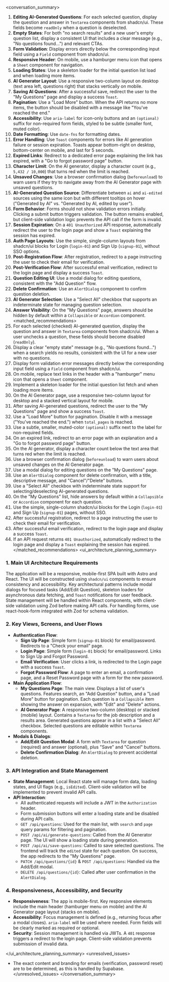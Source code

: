 <conversation_summary>
<decisions>

1.  **Editing AI-Generated Questions**: For each selected question, display the question and answer in `Textarea` components from shadcn/ui. These fields become `readOnly` when a question is deselected.
2.  **Empty States**: For both "no search results" and a new user's empty question list, display a consistent UI that includes a clear message (e.g., "No questions found...") and relevant CTAs.
3.  **Form Validation**: Display errors directly below the corresponding input field using a `Field` component from shadcn/ui.
4.  **Responsive Header**: On mobile, use a hamburger menu icon that opens a `Sheet` component for navigation.
5.  **Loading States**: Use a skeleton loader for the initial question list load and when loading more items.
6.  **AI Generator Layout**: Use a responsive two-column layout on desktop (text area left, questions right) that stacks vertically on mobile.
7.  **Saving AI Questions**: After a successful save, redirect the user to the "My Questions" page and display a success `Toast`.
8.  **Pagination**: Use a "Load More" button. When the API returns no more items, the button should be disabled with a message like "You've reached the end."
9.  **Accessibility**: Use `aria-label` for icon-only buttons and an `(optional)` suffix for non-required form fields, styled to be subtle (smaller font, muted color).
10. **Date Formatting**: Use `date-fns` for formatting dates.
11. **Error Handling**: Use `Toast` components for errors like AI generation failure or session expiration. Toasts appear bottom-right on desktop, bottom-center on mobile, and last for 5 seconds.
12. **Expired Links**: Redirect to a dedicated error page explaining the link has expired, with a "Go to forgot password page" button.
13. **Character Limit**: On the AI generator, display a character count (e.g., `5,432 / 10,000`) that turns red when the limit is reached.
14. **Unsaved Changes**: Use a browser confirmation dialog (`beforeunload`) to warn users if they try to navigate away from the AI Generator page with unsaved questions.
15. **AI-Generated Question Source**: Differentiate between `ai` and `ai-edited` sources using the same icon but with different tooltips on hover ("Generated by AI" vs. "Generated by AI, edited by user").
16. **Form Behavior**: Forms should not show validation errors initially. Clicking a submit button triggers validation. The button remains enabled, but client-side validation logic prevents the API call if the form is invalid.
17. **Session Expiration**: On a `401 Unauthorized` API response, automatically redirect the user to the login page and show a `Toast` explaining the session has expired.
18. **Auth Page Layouts**: Use the simple, single-column layouts from shadcn/ui blocks for Login (`login-01`) and Sign Up (`signup-01`), without SSO options.
19. **Post-Registration Flow**: After registration, redirect to a page instructing the user to check their email for verification.
20. **Post-Verification Flow**: After successful email verification, redirect to the login page and display a success `Toast`.
21. **Question Editing UI**: Use a modal dialog for editing questions, consistent with the "Add Question" flow.
22. **Delete Confirmation**: Use an `AlertDialog` component to confirm question deletion.
23. **AI Generator Selection**: Use a "Select All" checkbox that supports an indeterminate state for managing question selection.
24. **Answer Visibility**: On the "My Questions" page, answers should be hidden by default within a `Collapsible` or `Accordion` component.
    </decisions>
    <matched_recommendations>
25. For each selected (checked) AI-generated question, display the question and answer in `Textarea` components from shadcn/ui. When a user unchecks a question, these fields should become disabled (`readOnly`).
26. Display a clear "empty state" message (e.g., "No questions found...") when a search yields no results, consistent with the UI for a new user with no questions.
27. Display form validation error messages directly below the corresponding input field using a `Field` component from shadcn/ui.
28. On mobile, replace text links in the header with a "hamburger" menu icon that opens a `Sheet` component.
29. Implement a skeleton loader for the initial question list fetch and when loading more items.
30. On the AI Generator page, use a responsive two-column layout for desktop and a stacked vertical layout for mobile.
31. After saving AI-generated questions, redirect the user to the "My Questions" page and show a success `Toast`.
32. Use a "Load More" button for pagination. Disable it with a message ("You've reached the end.") when `total_pages` is reached.
33. Use a subtle, smaller, muted-color `(optional)` suffix next to the label for non-required fields.
34. On an expired link, redirect to an error page with an explanation and a "Go to forgot password page" button.
35. On the AI generator, display a character count below the text area that turns red when the limit is reached.
36. Use a browser confirmation dialog (`beforeunload`) to warn users about unsaved changes on the AI Generator page.
37. Use a modal dialog for editing questions on the "My Questions" page.
38. Use an `AlertDialog` component for delete confirmation, with a title, descriptive message, and "Cancel"/"Delete" buttons.
39. Use a "Select All" checkbox with indeterminate state support for selecting/deselecting AI-generated questions.
40. On the "My Questions" list, hide answers by default within a `Collapsible` or `Accordion` component for each question.
41. Use the simple, single-column shadcn/ui blocks for the Login (`login-01`) and Sign Up (`signup-01`) pages, without SSO.
42. After successful registration, redirect to a page instructing the user to check their email for verification.
43. After successful email verification, redirect to the login page and display a success `Toast`.
44. If an API request returns `401 Unauthorized`, automatically redirect to the login page and display a `Toast` explaining the session has expired.
    </matched_recommendations>
    <ui_architecture_planning_summary>

### 1. Main UI Architecture Requirements

The application will be a responsive, mobile-first SPA built with Astro and React. The UI will be constructed using `shadcn/ui` components to ensure consistency and accessibility. Key architectural patterns include modal dialogs for focused tasks (Add/Edit Question), skeleton loaders for asynchronous data fetching, and `Toast` notifications for user feedback. State management will be handled within React components, with client-side validation using Zod before making API calls. For handling forms, use react-hook-form integrated with Zod for schema validation.

### 2. Key Views, Screens, and User Flows

- **Authentication Flow**:
  - **Sign Up Page**: Simple form (`signup-01` block) for email/password. Redirects to a "Check your email" page.
  - **Login Page**: Simple form (`login-01` block) for email/password. Links to Sign Up and Forgot Password.
  - **Email Verification**: User clicks a link, is redirected to the Login page with a success `Toast`.
  - **Forgot Password Flow**: A page to enter an email, a confirmation page, and a Reset Password page with a form for the new password.
- **Main Application Flow**:
  - **My Questions Page**: The main view. Displays a list of user's questions. Features search, an "Add Question" button, and a "Load More" button for pagination. Each question is a `Collapsible` item showing the answer on expansion, with "Edit" and "Delete" actions.
  - **AI Generator Page**: A responsive two-column (desktop) or stacked (mobile) layout. Contains a `Textarea` for the job description and a results area. Generated questions appear in a list with a "Select All" checkbox. Selected questions are editable within `Textarea` components.
- **Modals & Dialogs**:
  - **Add/Edit Question Modal**: A form with `Textarea` for question (required) and answer (optional), plus "Save" and "Cancel" buttons.
  - **Delete Confirmation Dialog**: An `AlertDialog` to prevent accidental deletion.

### 3. API Integration and State Management

- **State Management**: Local React state will manage form data, loading states, and UI flags (e.g., `isEdited`). Client-side validation will be implemented to prevent invalid API calls.
- **API Interaction**:
  - All authenticated requests will include a JWT in the `Authorization` header.
  - Form submission buttons will enter a loading state and be disabled during API calls.
  - `GET /api/questions`: Used for the main list, with `search` and `page` query params for filtering and pagination.
  - `POST /api/ai/generate-questions`: Called from the AI Generator page. The UI will show a loading state during generation.
  - `POST /api/ai/save-questions`: Called to save selected questions. The frontend will track the `edited` state for each question. On success, the app redirects to the "My Questions" page.
  - `PATCH /api/questions/{id}` & `POST /api/questions`: Handled via the Add/Edit modal.
  - `DELETE /api/questions/{id}`: Called after user confirmation in the `AlertDialog`.

### 4. Responsiveness, Accessibility, and Security

- **Responsiveness**: The app is mobile-first. Key responsive elements include the main header (hamburger menu on mobile) and the AI Generator page layout (stacks on mobile).
- **Accessibility**: Focus management is defined (e.g., returning focus after a modal closes). `aria-label` will be used where needed. Form fields will be clearly marked as required or optional.
- **Security**: Session management is handled via JWTs. A `401` response triggers a redirect to the login page. Client-side validation prevents submission of invalid data.

</ui_architecture_planning_summary>
<unresolved_issues>

- The exact content and branding for emails (verification, password reset) are to be determined, as this is handled by Supabase.
  </unresolved_issues>
  </conversation_summary>
